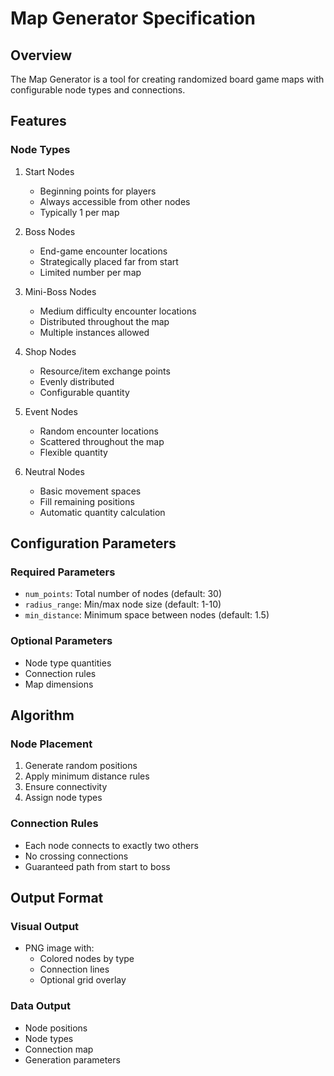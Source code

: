 # Map Generator Specification

## Overview
The Map Generator is a tool for creating randomized board game maps with configurable node types and connections.

## Features

### Node Types
1. Start Nodes
   - Beginning points for players
   - Always accessible from other nodes
   - Typically 1 per map

2. Boss Nodes
   - End-game encounter locations
   - Strategically placed far from start
   - Limited number per map

3. Mini-Boss Nodes
   - Medium difficulty encounter locations
   - Distributed throughout the map
   - Multiple instances allowed

4. Shop Nodes
   - Resource/item exchange points
   - Evenly distributed
   - Configurable quantity

5. Event Nodes
   - Random encounter locations
   - Scattered throughout the map
   - Flexible quantity

6. Neutral Nodes
   - Basic movement spaces
   - Fill remaining positions
   - Automatic quantity calculation

## Configuration Parameters

### Required Parameters
- `num_points`: Total number of nodes (default: 30)
- `radius_range`: Min/max node size (default: 1-10)
- `min_distance`: Minimum space between nodes (default: 1.5)

### Optional Parameters
- Node type quantities
- Connection rules
- Map dimensions

## Algorithm

### Node Placement
1. Generate random positions
2. Apply minimum distance rules
3. Ensure connectivity
4. Assign node types

### Connection Rules
- Each node connects to exactly two others
- No crossing connections
- Guaranteed path from start to boss

## Output Format

### Visual Output
- PNG image with:
  - Colored nodes by type
  - Connection lines
  - Optional grid overlay

### Data Output
- Node positions
- Node types
- Connection map
- Generation parameters